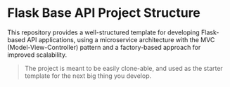 # Flask Base API Project Structure

This repository provides a well-structured template for developing Flask-based API applications, using a microservice architecture with the MVC (Model-View-Controller) pattern and a factory-based approach for improved scalability.

> The project is meant to be easily clone-able, and used as the starter template for the next big thing you develop.
